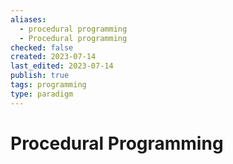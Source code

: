 ```yaml
---
aliases:
  - procedural programming
  - Procedural programming
checked: false
created: 2023-07-14
last_edited: 2023-07-14
publish: true
tags: programming
type: paradigm
---
```

# Procedural Programming

